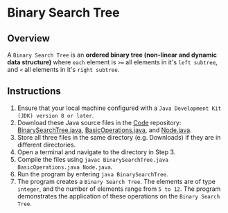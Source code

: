 # Binary Search Tree

## Overview
A `Binary Search Tree` is an **ordered binary tree (non-linear and dynamic data structure)** where `each` element is `>=` all elements in it's `left subtree`, and `<` all elements in it's `right subtree`.

## Instructions
1. Ensure that your local machine configured with a `Java Development Kit (JDK) version 8 or later`.
2. Download these Java source files in the [Code](https://github.com/shumarb/code/tree/main) repository: [BinarySearchTree.java](https://github.com/shumarb/code/tree/main/data-structures/BinarySearchTree.java), [BasicOperations.java](https://github.com/shumarb/code/tree/main/support/BasicOperations.java), and [Node.java](https://github.com/shumarb/code/tree/main/support/Node.java).
3. Store all three files in the same directory (e.g. Downloads) if they are in different directories.
4. Open a terminal and navigate to the directory in Step 3.
5. Compile the files using `javac BinarySearchTree.java BasicOperations.java Node.java`.
6. Run the program by entering `java BinarySearchTree`.
7. The program creates a `Binary Search Tree`. The elements are of type `integer`, and the number of elements range from `5 to 12`. The program demonstrates the application of these operations on the `Binary Search Tree`.
